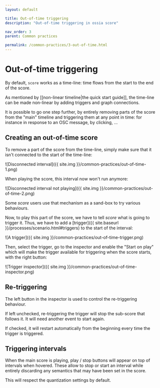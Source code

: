 ```yaml
---
layout: default

title: Out-of-time triggering
description: "Out-of-time triggering in ossia score"

nav_order: 3
parent: Common practices

permalink: /common-practices/3-out-of-time.html
---
```


# Out-of-time triggering

By default, `score` works as a time-line: time flows from the start to the end of the score.

As mentioned by [[non-linear timeline|the quick start guide]], the time-line can be made non-linear
by adding triggers and graph connections.

It is possible to go one step further, by entirely removing parts of the score from
the "main" timeline and triggering them at any point in time: for instance in response to an OSC message,
by clicking, ...

## Creating an out-of-time score

To remove a part of the score from the time-line, simply make sure that it isn't connected to the start of the time-line:

![Disconnected interval]({{ site.img }}/common-practices/out-of-time-1.png)

When playing the score, this interval now won't run anymore:

![Disconnected interval not playing]({{ site.img }}/common-practices/out-of-time-2.png)

Some *score* users use that mechanism as a sand-box to try various behaviours.

Now, to play this part of the score, we have to tell *score* what is going to trigger it.
Thus, we have to add a [trigger]({{ site.baseurl }}/processes/scenario.html#triggers) to the start of the interval:

![A trigger]({{ site.img }}/common-practices/out-of-time-trigger.png)

Then, select the trigger, go to the inspector and enable the "Start on play" which will make
the trigger available for triggering when the score starts, with the right button:

![Trigger inspector]({{ site.img }}/common-practices/out-of-time-inspector.png)

## Re-triggering

The left button in the inspector is used to control the re-triggering behaviour.

If left unchecked, re-triggering the trigger will stop the sub-score that follows it.
It will need another event to start again.

If checked, it will restart automatically from the beginning every time the trigger is triggered.

## Triggering intervals

When the main score is playing, play / stop buttons will appear on top of intervals when hovered.
These allow to stop or start an interval while entirely discarding any semantics that may have been set in the score.

This will respect the quantization settings by default.

